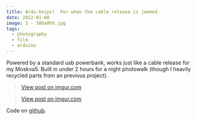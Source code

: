 ```yaml
---
title: Ardu-knips!  For when the cable release is jammed
date: 2022-01-08
image: 3 - 380a0hh.jpg
tags:
  - photography
  - film
  - arduino
---
```




Powered by a standard usb powerbank, works just like a cable release for my Moskva5.  Built in under 2 hours for a night photowalk (though I heavily recycled parts from an <nuxt-link to="/posts/autochopsticks">previous project</nuxt-link>).


<blockquote class="imgur-embed-pub" lang="en" data-id="qW72i9v"><a href="https://imgur.com/qW72i9v">View post on imgur.com</a></blockquote><script async src="//s.imgur.com/min/embed.js" charset="utf-8"></script>

<blockquote class="imgur-embed-pub" lang="en" data-id="7CR61P2"><a href="https://imgur.com/7CR61P2">View post on imgur.com</a></blockquote><script async src="//s.imgur.com/min/embed.js" charset="utf-8"></script>

<v-img src="3 - 380a0hh.jpg" alt="bar" :dirp="dir"></v-img>
<v-img src="4 - I4wCixB.jpg" alt="bar" :dirp="dir"></v-img>
<v-img src="5 - LBJnMaW.jpg" alt="bar" :dirp="dir"></v-img>

Code on [github](https://github.com/brianssparetime/arduknips).